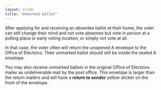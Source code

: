 ```yaml
---
layout: slide
title: "Unmarked ballot"
---
```


After applying for and receiving an absentee ballot at their home, the voter can still change their mind and not vote absentee but vote in person at a polling place or early voting location, or simply not vote at all.

In that case, the voter often will return the unopened A envelope to the Office of Elections.  Their unmarked ballot should still be inside the sealed A envelope.

You may also receive unmarked ballots in the original Office of Elections mailer as undeliverable mail by the post office.  This envelope is larger than the return mailers and will have a ***return to sender*** yellow sticker on the front of the envelope.
